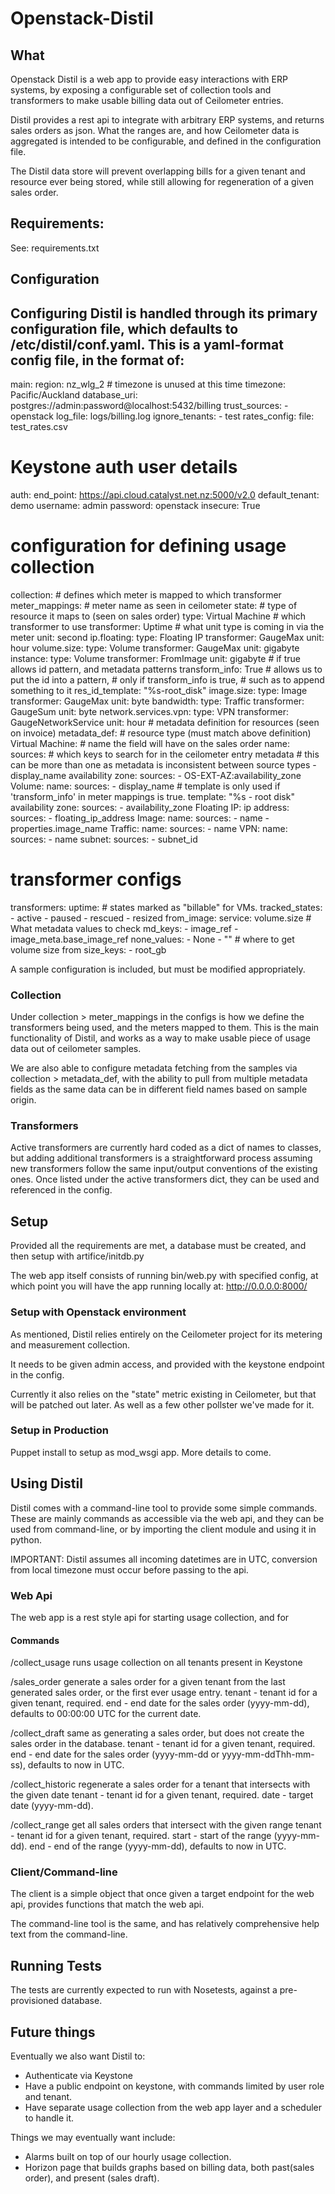 # Openstack-Distil

## What

Openstack Distil is a web app to provide easy interactions with ERP systems, by exposing a configurable set of collection tools and transformers to make usable billing data out of Ceilometer entries.

Distil provides a rest api to integrate with arbitrary ERP systems, and returns sales orders as json.
What the ranges are, and how Ceilometer data is aggregated is intended to be configurable, and defined in the configuration file.

The Distil data store will prevent overlapping bills for a given tenant and resource ever being stored, while still allowing for regeneration of a given sales order.

## Requirements:

See: requirements.txt

## Configuration

Configuring Distil is handled through its primary configuration file, which defaults to /etc/distil/conf.yaml.
This is a yaml-format config file, in the format of:
  ---
  main:
    region: nz_wlg_2
    # timezone is unused at this time
    timezone: Pacific/Auckland 
    database_uri: postgres://admin:password@localhost:5432/billing
    trust_sources: 
      - openstack
    log_file: logs/billing.log
    ignore_tenants:
      - test
  rates_config:
    file: test_rates.csv
  # Keystone auth user details
  auth:
    end_point: https://api.cloud.catalyst.net.nz:5000/v2.0
    default_tenant: demo
    username: admin
    password: openstack
    insecure: True
  # configuration for defining usage collection
  collection:
    # defines which meter is mapped to which transformer
    meter_mappings:
      # meter name as seen in ceilometer
      state: 
        # type of resource it maps to (seen on sales order)
        type: Virtual Machine
        # which transformer to use
        transformer: Uptime
        # what unit type is coming in via the meter
        unit: second 
      ip.floating:
        type: Floating IP
        transformer: GaugeMax
        unit: hour
      volume.size:
        type: Volume
        transformer: GaugeMax
        unit: gigabyte
      instance:
        type: Volume
        transformer: FromImage
        unit: gigabyte
        # if true allows id pattern, and metadata patterns
        transform_info: True
        # allows us to put the id into a pattern,
        # only if transform_info is true,
        # such as to append something to it
        res_id_template: "%s-root_disk"
      image.size:
        type: Image
        transformer: GaugeMax
        unit: byte
      bandwidth:
        type: Traffic
        transformer: GaugeSum
        unit: byte
      network.services.vpn:
        type: VPN
        transformer: GaugeNetworkService
        unit: hour
    # metadata definition for resources (seen on invoice)
    metadata_def:
      # resource type (must match above definition)
      Virtual Machine:
        # name the field will have on the sales order
        name:
          sources:
            # which keys to search for in the ceilometer entry metadata
            # this can be more than one as metadata is inconsistent between source types
            - display_name
        availability zone:
          sources:
            - OS-EXT-AZ:availability_zone
      Volume:
        name:
          sources:
            - display_name
          # template is only used if 'transform_info' in meter mappings is true.
          template: "%s - root disk"
        availability zone:
          sources:
            - availability_zone
      Floating IP:
        ip address:
          sources:
            - floating_ip_address
      Image:
        name:
          sources:
            - name
            - properties.image_name
      Traffic:
        name:
          sources:
            - name
      VPN:
        name:
          sources:
            - name
        subnet:
          sources:
            - subnet_id
  # transformer configs
  transformers:
    uptime:
      # states marked as "billable" for VMs. 
      tracked_states:
        - active
        - paused
        - rescued
        - resized
    from_image:
      service: volume.size
      # What metadata values to check
      md_keys:
        - image_ref
        - image_meta.base_image_ref
      none_values:
        - None
        - ""
      # where to get volume size from
      size_keys:
        - root_gb

A sample configuration is included, but must be modified appropriately.

### Collection

Under collection > meter_mappings in the configs is how we define the transformers being used, and the meters mapped to them. This is the main functionality of Distil, and works as a way to make usable piece of usage data out of ceilometer samples.

We are also able to configure metadata fetching from the samples via collection > metadata_def, with the ability to pull from multiple metadata fields as the same data can be in different field names based on sample origin.

### Transformers

Active transformers are currently hard coded as a dict of names to classes, but adding additional transformers is a straightforward process assuming new transformers follow the same input/output conventions of the existing ones. Once listed under the active transformers dict, they can be used and referenced in the config.


## Setup 

Provided all the requirements are met, a database must be created, and then setup with artifice/initdb.py

The web app itself consists of running bin/web.py with specified config, at which point you will have the app running locally at: http://0.0.0.0:8000/

### Setup with Openstack environment
As mentioned, Distil relies entirely on the Ceilometer project for its metering and measurement collection.

It needs to be given admin access, and provided with the keystone endpoint in the config.

Currently it also relies on the "state" metric existing in Ceilometer, but that will be patched out later. As well as a few other pollster we've made for it.

### Setup in Production

Puppet install to setup as mod_wsgi app.
More details to come.

## Using Distil

Distil comes with a command-line tool to provide some simple commands. These are mainly commands as accessible via the web api, and they can be used from command-line, or by importing the client module and using it in python.

IMPORTANT: Distil assumes all incoming datetimes are in UTC, conversion from local timezone must occur before passing to the api.

### Web Api

The web app is a rest style api for starting usage collection, and for 

#### Commands

/collect_usage
runs usage collection on all tenants present in Keystone

/sales_order
generate a sales order for a given tenant from the last generated sales order, or the first ever usage entry.
tenant - tenant id for a given tenant, required.
end - end date for the sales order (yyyy-mm-dd), defaults to 00:00:00 UTC for the current date.

/collect_draft
same as generating a sales order, but does not create the sales order in the database.
tenant - tenant id for a given tenant, required.
end - end date for the sales order (yyyy-mm-dd or yyyy-mm-ddThh-mm-ss), defaults to now in UTC.

/collect_historic
regenerate a sales order for a tenant that intersects with the given date
tenant - tenant id for a given tenant, required.
date - target date (yyyy-mm-dd).

/collect_range
get all sales orders that intersect with the given range
tenant - tenant id for a given tenant, required.
start - start of the range (yyyy-mm-dd).
end - end of the range (yyyy-mm-dd), defaults to now in UTC.

### Client/Command-line

The client is a simple object that once given a target endpoint for the web api, provides functions that match the web api.

The command-line tool is the same, and has relatively comprehensive help text from the command-line.


## Running Tests

The tests are currently expected to run with Nosetests, against a pre-provisioned database.

## Future things

Eventually we also want Distil to:

  * Authenticate via Keystone
  * Have a public endpoint on keystone, with commands limited by user role and tenant.
  * Have separate usage collection from the web app layer and a scheduler to handle it.

Things we may eventually want include:

  * Alarms built on top of our hourly usage collection.
  * Horizon page that builds graphs based on billing data, both past(sales order), and present (sales draft).
